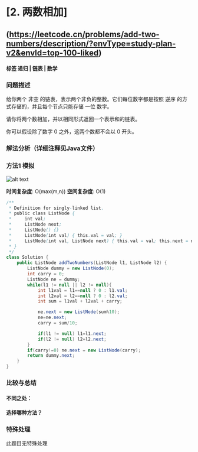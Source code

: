# [2. 两数相加] 
## (https://leetcode.cn/problems/add-two-numbers/description/?envType=study-plan-v2&envId=top-100-liked)

#### **标签** 递归 | 链表 | 数学


### 问题描述
给你两个 非空 的链表，表示两个非负的整数。它们每位数字都是按照 逆序 的方式存储的，并且每个节点只能存储 一位 数字。

请你将两个数相加，并以相同形式返回一个表示和的链表。

你可以假设除了数字 0 之外，这两个数都不会以 0 开头。

### 解法分析（详细注释见Java文件）
### 方法1 模拟

![alt text](image-1.png)

**时间复杂度**: O(max(m,n))
**空间复杂度**: O(1)
```java
/**
 * Definition for singly-linked list.
 * public class ListNode {
 *     int val;
 *     ListNode next;
 *     ListNode() {}
 *     ListNode(int val) { this.val = val; }
 *     ListNode(int val, ListNode next) { this.val = val; this.next = next; }
 * }
 */
class Solution {
    public ListNode addTwoNumbers(ListNode l1, ListNode l2) {
        ListNode dummy = new ListNode(0);
        int carry = 0;
        ListNode ne = dummy;
        while(l1 != null || l2 != null){
            int l1val = l1==null ? 0 : l1.val;
            int l2val = l2==null ? 0 : l2.val;
            int sum = l1val + l2val + carry;

            ne.next = new ListNode(sum%10);
            ne=ne.next;
            carry = sum/10;

            if(l1 != null) l1=l1.next; 
            if(l2 != null) l2=l2.next; 
        }
        if(carry!=0) ne.next = new ListNode(carry);
        return dummy.next;
    }
}
```

### 比较与总结
#### 不同之处：

#### 选择哪种方法？


### 特殊处理
此题目无特殊处理
